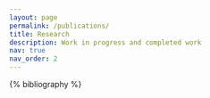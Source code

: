 ```yaml
---
layout: page
permalink: /publications/
title: Research
description: Work in progress and completed work
nav: true
nav_order: 2
---
```


<!-- _pages/p.md -->
<div class="publications">

{% bibliography %}

</div>
